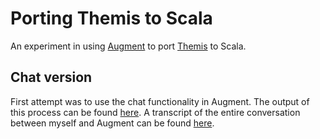 # Porting Themis to Scala

An experiment in using [Augment](https://www.augmentcode.com/) to port [Themis](https://github.com/absurdfarce/themis) to Scala.

## Chat version
First attempt was to use the chat functionality in Augment.  The output of this process can be found [here](chat).  A transcript of the entire conversation between myself and Augment can be found [here](chat/transcript/themis-scala.txt).